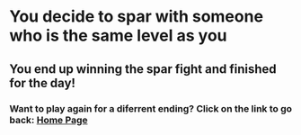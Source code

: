 # You decide to spar with someone who is the same level as you

## You end up winning the spar fight and finished for the day!

### Want to play again for a diferrent ending? Click on the link to go back: [Home Page](home.md)